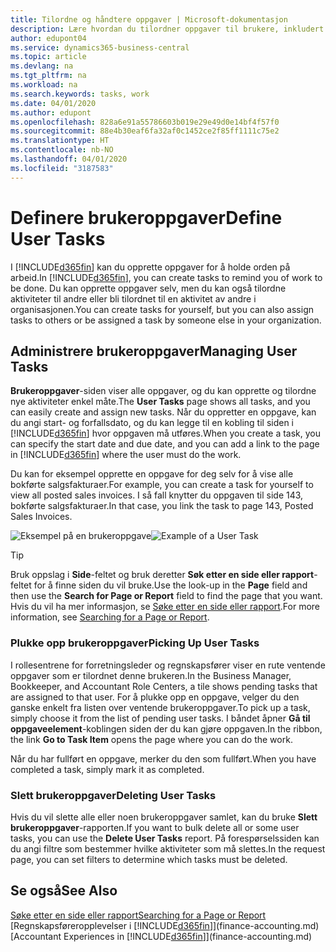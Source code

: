 ```yaml
---
title: Tilordne og håndtere oppgaver | Microsoft-dokumentasjon
description: Lære hvordan du tilordner oppgaver til brukere, inkludert din regnskapsfører i Business Central
author: edupont04
ms.service: dynamics365-business-central
ms.topic: article
ms.devlang: na
ms.tgt_pltfrm: na
ms.workload: na
ms.search.keywords: tasks, work
ms.date: 04/01/2020
ms.author: edupont
ms.openlocfilehash: 828a6e91a55786603b019e29e49d0e14bf4f57f0
ms.sourcegitcommit: 88e4b30eaf6fa32af0c1452ce2f85ff1111c75e2
ms.translationtype: HT
ms.contentlocale: nb-NO
ms.lasthandoff: 04/01/2020
ms.locfileid: "3187583"
---
```

# <a name="define-user-tasks"></a><span data-ttu-id="5037f-103">Definere brukeroppgaver</span><span class="sxs-lookup"><span data-stu-id="5037f-103">Define User Tasks</span></span>
<span data-ttu-id="5037f-104">I [!INCLUDE[d365fin](includes/d365fin_md.md)] kan du opprette oppgaver for å holde orden på arbeid.</span><span class="sxs-lookup"><span data-stu-id="5037f-104">In [!INCLUDE[d365fin](includes/d365fin_md.md)], you can create tasks to remind you of work to be done.</span></span> <span data-ttu-id="5037f-105">Du kan opprette oppgaver selv, men du kan også tilordne aktiviteter til andre eller bli tilordnet til en aktivitet av andre i organisasjonen.</span><span class="sxs-lookup"><span data-stu-id="5037f-105">You can create tasks for yourself, but you can also assign tasks to others or be assigned a task by someone else in your organization.</span></span>  

## <a name="managing-user-tasks"></a><span data-ttu-id="5037f-106">Administrere brukeroppgaver</span><span class="sxs-lookup"><span data-stu-id="5037f-106">Managing User Tasks</span></span>
<span data-ttu-id="5037f-107">**Brukeroppgaver**-siden viser alle oppgaver, og du kan opprette og tilordne nye aktiviteter enkel måte.</span><span class="sxs-lookup"><span data-stu-id="5037f-107">The **User Tasks** page shows all tasks, and you can easily create and assign new tasks.</span></span> <span data-ttu-id="5037f-108">Når du oppretter en oppgave, kan du angi start- og forfallsdato, og du kan legge til en kobling til siden i [!INCLUDE[d365fin](includes/d365fin_md.md)] hvor oppgaven må utføres.</span><span class="sxs-lookup"><span data-stu-id="5037f-108">When you create a task, you can specify the start date and due date, and you can add a link to the page in [!INCLUDE[d365fin](includes/d365fin_md.md)] where the user must do the work.</span></span>  

<span data-ttu-id="5037f-109">Du kan for eksempel opprette en oppgave for deg selv for å vise alle bokførte salgsfakturaer.</span><span class="sxs-lookup"><span data-stu-id="5037f-109">For example, you can create a task for yourself to view all posted sales invoices.</span></span> <span data-ttu-id="5037f-110">I så fall knytter du oppgaven til side 143, bokførte salgsfakturaer.</span><span class="sxs-lookup"><span data-stu-id="5037f-110">In that case, you link the task to page 143, Posted Sales Invoices.</span></span>  

<span data-ttu-id="5037f-111">![Eksempel på en brukeroppgave](media/across-user-tasks/sample-user-task.png "Eksempel på en brukeroppgave")</span><span class="sxs-lookup"><span data-stu-id="5037f-111">![Example of a User Task](media/across-user-tasks/sample-user-task.png "Example of a user task")</span></span>

> [!TIP]  
>  <span data-ttu-id="5037f-112">Bruk oppslag i **Side**-feltet og bruk deretter **Søk etter en side eller rapport**-feltet for å finne siden du vil bruke.</span><span class="sxs-lookup"><span data-stu-id="5037f-112">Use the look-up in the **Page** field and then use the **Search for Page or Report** field to find the page that you want.</span></span> <span data-ttu-id="5037f-113">Hvis du vil ha mer informasjon, se [Søke etter en side eller rapport](ui-search.md).</span><span class="sxs-lookup"><span data-stu-id="5037f-113">For more information, see [Searching for a Page or Report](ui-search.md).</span></span>  

### <a name="picking-up-user-tasks"></a><span data-ttu-id="5037f-114">Plukke opp brukeroppgaver</span><span class="sxs-lookup"><span data-stu-id="5037f-114">Picking Up User Tasks</span></span>
<span data-ttu-id="5037f-115">I rollesentrene for forretningsleder og regnskapsfører viser en rute ventende oppgaver som er tilordnet denne brukeren.</span><span class="sxs-lookup"><span data-stu-id="5037f-115">In the Business Manager, Bookkeeper, and Accountant Role Centers, a tile shows pending tasks that are assigned to that user.</span></span> <span data-ttu-id="5037f-116">For å plukke opp en oppgave, velger du den ganske enkelt fra listen over ventende brukeroppgaver.</span><span class="sxs-lookup"><span data-stu-id="5037f-116">To pick up a task, simply choose it from the list of pending user tasks.</span></span> <span data-ttu-id="5037f-117">I båndet åpner **Gå til oppgaveelement**-koblingen siden der du kan gjøre oppgaven.</span><span class="sxs-lookup"><span data-stu-id="5037f-117">In the ribbon, the link **Go to Task Item** opens the page where you can do the work.</span></span>  

<span data-ttu-id="5037f-118">Når du har fullført en oppgave, merker du den som fullført.</span><span class="sxs-lookup"><span data-stu-id="5037f-118">When you have completed a task, simply mark it as completed.</span></span>  

### <a name="deleting-user-tasks"></a><span data-ttu-id="5037f-119">Slett brukeroppgaver</span><span class="sxs-lookup"><span data-stu-id="5037f-119">Deleting User Tasks</span></span>
<span data-ttu-id="5037f-120">Hvis du vil slette alle eller noen brukeroppgaver samlet, kan du bruke **Slett brukeroppgaver**-rapporten.</span><span class="sxs-lookup"><span data-stu-id="5037f-120">If you want to bulk delete all or some user tasks, you can use the **Delete User Tasks** report.</span></span> <span data-ttu-id="5037f-121">På forespørselssiden kan du angi filtre som bestemmer hvilke aktiviteter som må slettes.</span><span class="sxs-lookup"><span data-stu-id="5037f-121">In the request page, you can set filters to determine which tasks must be deleted.</span></span>  

## <a name="see-also"></a><span data-ttu-id="5037f-122">Se også</span><span class="sxs-lookup"><span data-stu-id="5037f-122">See Also</span></span>
[<span data-ttu-id="5037f-123">Søke etter en side eller rapport</span><span class="sxs-lookup"><span data-stu-id="5037f-123">Searching for a Page or Report</span></span>](ui-search.md)  
<span data-ttu-id="5037f-124">[Regnskapsføreropplevelser i [!INCLUDE[d365fin](includes/d365fin_md.md)]](finance-accounting.md)</span><span class="sxs-lookup"><span data-stu-id="5037f-124">[Accountant Experiences in [!INCLUDE[d365fin](includes/d365fin_md.md)]](finance-accounting.md)</span></span>  
